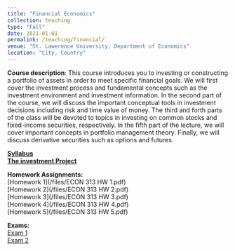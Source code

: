 ```yaml
---
title: "Financial Economics"
collection: teaching
type: "Fall"
date: 2021-01-01
permalink: /teaching/financial/
venue: "St. Lawerence University, Department of Economics"
location: "City, Country"
---
```



**Course description**: This course introduces you to investing or constructing a portfolio of assets in order to meet specific financial goals. 
We will first cover the investment process and fundamental concepts such as the investment
environment and investment information. In the second part of the course, we will discuss the important
conceptual tools in investment decisions including risk and time value of money. The third and forth parts
of the class will be devoted to topics in investing on common stocks and fixed-income securities, respectively.
In the fifth part of the lecture, we will cover important concepts in portfolio management theory. Finally,
we will discuss derivative securities such as options and futures.


[**Syllabus**](/files/ECON313_1_Syllabus.pdf)     
[**The investment Project**](/files/Project.pdf)  


**Homework Assignments:**  
[Homework 1](/files/ECON 313 HW 1.pdf)     
[Homework 2](/files/ECON 313 HW 2.pdf)     
[Homework 3](/files/ECON 313 HW 3.pdf)     
[Homework 4](/files/ECON 313 HW 4.pdf)    
[Homework 5](/files/ECON 313 HW 5.pdf)    



**Exams:**  
[Exam 1](/files/ECON_313_Test_1.pdf)   
[Exam 2](/files/ECON_313_Test_2.pdf)  

